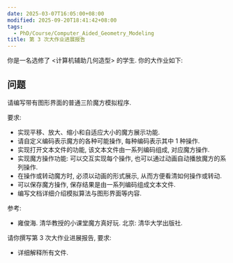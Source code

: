 ```yaml
---
date: 2025-03-07T16:05:00+08:00
modified: 2025-09-20T18:41:42+08:00
tags:
  - PhD/Course/Computer_Aided_Geometry_Modeling
title: 第 3 次大作业进展报告
---
```


你是一名选修了 <计算机辅助几何造型> 的学生. 你的大作业如下:

## 问题

请编写带有图形界面的普通三阶魔方模拟程序.

要求:
- 实现平移、放大、缩小和自适应大小的魔方展示功能.
- 请自定义编码表示魔方的各种可能操作, 每种编码表示其中 1 种操作.
- 实现打开文本文件的功能, 该文本文件由一系列编码组成, 对应魔方操作.
- 实现魔方操作功能: 可以交互实现每个操作, 也可以通过动画自动播放魔方的系列操作.
- 在操作或转动魔方时, 必须以动画的形式展示, 从而方便看清如何操作或转动.
- 可以保存魔方操作, 保存结果是由一系列编码组成文本文件.
- 编写文档详细介绍模拟算法与图形界面等内容.

参考:
- 雍俊海. 清华教授的小课堂魔方真好玩. 北京: 清华大学出版社.

请你撰写第 3 次大作业进展报告, 要求:
- 详细解释所有文件.
